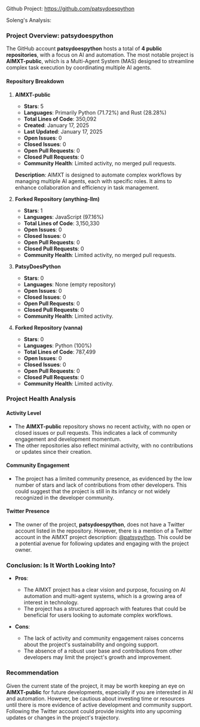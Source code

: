 Github Project: https://github.com/patsydoespython

Soleng's Analysis:

### Project Overview: patsydoespython

The GitHub account **patsydoespython** hosts a total of **4 public repositories**, with a focus on AI and automation. The most notable project is **AIMXT-public**, which is a Multi-Agent System (MAS) designed to streamline complex task execution by coordinating multiple AI agents. 

#### Repository Breakdown

1. **AIMXT-public**
   - **Stars**: 5
   - **Languages**: Primarily Python (71.72%) and Rust (28.28%)
   - **Total Lines of Code**: 350,092
   - **Created**: January 17, 2025
   - **Last Updated**: January 17, 2025
   - **Open Issues**: 0
   - **Closed Issues**: 0
   - **Open Pull Requests**: 0
   - **Closed Pull Requests**: 0
   - **Community Health**: Limited activity, no merged pull requests.

   **Description**: AIMXT is designed to automate complex workflows by managing multiple AI agents, each with specific roles. It aims to enhance collaboration and efficiency in task management.

2. **Forked Repository (anything-llm)**
   - **Stars**: 1
   - **Languages**: JavaScript (97.16%)
   - **Total Lines of Code**: 3,150,330
   - **Open Issues**: 0
   - **Closed Issues**: 0
   - **Open Pull Requests**: 0
   - **Closed Pull Requests**: 0
   - **Community Health**: Limited activity, no merged pull requests.

3. **PatsyDoesPython**
   - **Stars**: 0
   - **Languages**: None (empty repository)
   - **Open Issues**: 0
   - **Closed Issues**: 0
   - **Open Pull Requests**: 0
   - **Closed Pull Requests**: 0
   - **Community Health**: Limited activity.

4. **Forked Repository (vanna)**
   - **Stars**: 0
   - **Languages**: Python (100%)
   - **Total Lines of Code**: 787,499
   - **Open Issues**: 0
   - **Closed Issues**: 0
   - **Open Pull Requests**: 0
   - **Closed Pull Requests**: 0
   - **Community Health**: Limited activity.

### Project Health Analysis

#### Activity Level
- The **AIMXT-public** repository shows no recent activity, with no open or closed issues or pull requests. This indicates a lack of community engagement and development momentum.
- The other repositories also reflect minimal activity, with no contributions or updates since their creation.

#### Community Engagement
- The project has a limited community presence, as evidenced by the low number of stars and lack of contributions from other developers. This could suggest that the project is still in its infancy or not widely recognized in the developer community.

#### Twitter Presence
- The owner of the project, **patsydoespython**, does not have a Twitter account listed in the repository. However, there is a mention of a Twitter account in the AIMXT project description: [@patsypython](https://x.com/patsypython). This could be a potential avenue for following updates and engaging with the project owner.

### Conclusion: Is It Worth Looking Into?

- **Pros**:
  - The AIMXT project has a clear vision and purpose, focusing on AI automation and multi-agent systems, which is a growing area of interest in technology.
  - The project has a structured approach with features that could be beneficial for users looking to automate complex workflows.

- **Cons**:
  - The lack of activity and community engagement raises concerns about the project's sustainability and ongoing support.
  - The absence of a robust user base and contributions from other developers may limit the project's growth and improvement.

### Recommendation
Given the current state of the project, it may be worth keeping an eye on **AIMXT-public** for future developments, especially if you are interested in AI and automation. However, be cautious about investing time or resources until there is more evidence of active development and community support. Following the Twitter account could provide insights into any upcoming updates or changes in the project's trajectory.